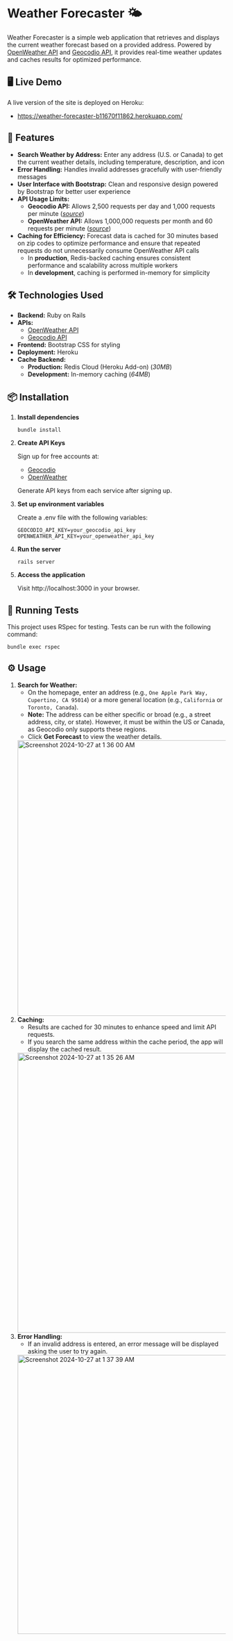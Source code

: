 # Weather Forecaster 🌤️

Weather Forecaster is a simple web application that retrieves and displays the current weather forecast based on a provided address. Powered by [OpenWeather API](https://openweathermap.org/api) and [Geocodio API](https://www.geocod.io/docs/#introduction), it provides real-time weather updates and caches results for optimized performance.

## 🖥️ Live Demo
A live version of the site is deployed on Heroku:

- https://weather-forecaster-b11670f11862.herokuapp.com/

## 🚀 Features
- **Search Weather by Address:** Enter any address (U.S. or Canada) to get the current weather details, including temperature, description, and icon
- **Error Handling:** Handles invalid addresses gracefully with user-friendly messages
- **User Interface with Bootstrap:** Clean and responsive design powered by Bootstrap for better user experience
- **API Usage Limits:**
    - **Geocodio API:** Allows 2,500 requests per day and 1,000 requests per minute (_[source](https://www.geocod.io/pricing/)_)
    - **OpenWeather API:** Allows 1,000,000 requests per month and 60 requests per minute (_[source](https://openweathermap.org/price#weather)_)
- **Caching for Efficiency:** Forecast data is cached for 30 minutes based on zip codes to optimize performance and ensure that repeated requests do not unnecessarily consume OpenWeather API calls
    - In **production**, Redis-backed caching ensures consistent performance and scalability across multiple workers
    - In **development**, caching is performed in-memory for simplicity

## 🛠️ Technologies Used
- **Backend:** Ruby on Rails
- **APIs:**
  - [OpenWeather API](https://openweathermap.org/api)
  - [Geocodio API](https://www.geocod.io/docs/#introduction)
- **Frontend:** Bootstrap CSS for styling
- **Deployment:** Heroku
- **Cache Backend:**
  - **Production:** Redis Cloud (Heroku Add-on) (_30MB_)
  - **Development:** In-memory caching (_64MB_)

## 📦 Installation
1. **Install dependencies**
   ```
   bundle install
   ```
2. **Create API Keys**

   Sign up for free accounts at:
   - [Geocodio](https://www.geocod.io/)
   - [OpenWeather](https://openweathermap.org/)

   Generate API keys from each service after signing up.

3. **Set up environment variables**

   Create a .env file with the following variables:
   ```
   GEOCODIO_API_KEY=your_geocodio_api_key
   OPENWEATHER_API_KEY=your_openweather_api_key
   ```

4. **Run the server**

   ```
   rails server
   ```

5. **Access the application**

   Visit http://localhost:3000 in your browser.

## 🧪 Running Tests
This project uses RSpec for testing. Tests can be run with the following command:
```
bundle exec rspec
```

## ⚙️ Usage
1. **Search for Weather:**
    - On the homepage, enter an address (e.g., `One Apple Park Way, Cupertino, CA 95014`) or a more general location (e.g., `California` or `Toronto, Canada`).
    - **Note:** The address can be either specific or broad (e.g., a street address, city, or state). However, it must be within the US or Canada, as Geocodio only supports these regions.
    - Click **Get Forecast** to view the weather details.
     <img width="635" alt="Screenshot 2024-10-27 at 1 36 00 AM" src="https://github.com/user-attachments/assets/1ac6bdd9-90f3-4872-a02b-6f73e899e3fe">
2. **Caching:**
    - Results are cached for 30 minutes to enhance speed and limit API requests.
    - If you search the same address within the cache period, the app will display the cached result.
     <img width="645" alt="Screenshot 2024-10-27 at 1 35 26 AM" src="https://github.com/user-attachments/assets/882dddb1-1c08-4357-b591-84010611f056">
3. **Error Handling:**
    - If an invalid address is entered, an error message will be displayed asking the user to try again.
     <img width="643" alt="Screenshot 2024-10-27 at 1 37 39 AM" src="https://github.com/user-attachments/assets/d1dbd876-9f2a-4ee3-9959-2858adfed812">
